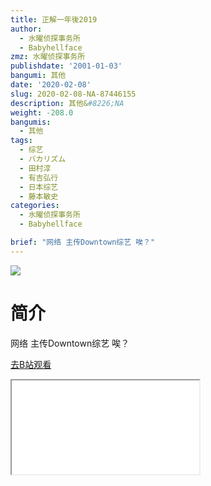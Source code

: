 ```yaml
---
title: 正解一年後2019
author:
  - 水曜侦探事务所
  - Babyhellface
zmz: 水曜侦探事务所
publishdate: '2001-01-03'
bangumi: 其他
date: '2020-02-08'
slug: 2020-02-08-NA-87446155
description: 其他&#8226;NA
weight: -208.0
bangumis:
  - 其他
tags:
  - 综艺
  - バカリズム
  - 田村淳
  - 有吉弘行
  - 日本综艺
  - 藤本敏史
categories:
  - 水曜侦探事务所
  - Babyhellface

brief: "网络 主传Downtown综艺 唉？"
---
```

![](https://raw.githubusercontent.com/tcgriffith/owaraisite/master/static/tmpimg/69dc382ff3dbb76d0474cf40f3318d62c8dd0e22.jpg.480.jpg)
# 简介  
网络
主传Downtown综艺
唉？  

[去B站观看](https://www.bilibili.com/video/av87446155/)
<div class ="resp-container"><iframe class="testiframe" src="//player.bilibili.com/player.html?aid=87446155"", scrolling="no", allowfullscreen="true" > </iframe></div> 
